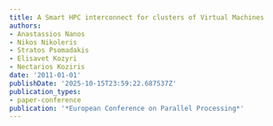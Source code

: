 ```yaml
---
title: A Smart HPC interconnect for clusters of Virtual Machines
authors:
- Anastassios Nanos
- Nikos Nikoleris
- Stratos Psomadakis
- Elisavet Kozyri
- Nectarios Koziris
date: '2011-01-01'
publishDate: '2025-10-15T23:59:22.687537Z'
publication_types:
- paper-conference
publication: '*European Conference on Parallel Processing*'
---
```

